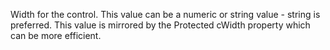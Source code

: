 ﻿Width for the control. This value can be a numeric or string value - string is preferred. This value is mirrored by the Protected cWidth property which can be more efficient.